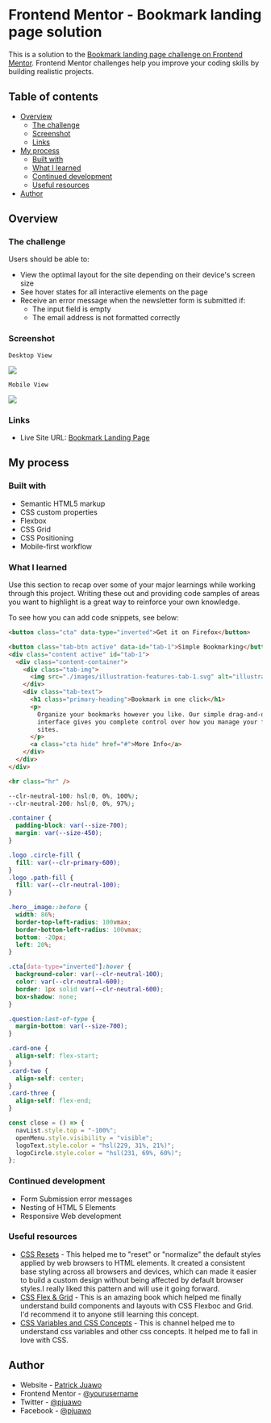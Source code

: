 # Frontend Mentor - Bookmark landing page solution

This is a solution to the [Bookmark landing page challenge on Frontend Mentor](https://www.frontendmentor.io/challenges/bookmark-landing-page-5d0b588a9edda32581d29158). Frontend Mentor challenges help you improve your coding skills by building realistic projects.

## Table of contents

- [Overview](#overview)
  - [The challenge](#the-challenge)
  - [Screenshot](#screenshot)
  - [Links](#links)
- [My process](#my-process)
  - [Built with](#built-with)
  - [What I learned](#what-i-learned)
  - [Continued development](#continued-development)
  - [Useful resources](#useful-resources)
- [Author](#author)

## Overview

### The challenge

Users should be able to:

- View the optimal layout for the site depending on their device's screen size
- See hover states for all interactive elements on the page
- Receive an error message when the newsletter form is submitted if:
  - The input field is empty
  - The email address is not formatted correctly

### Screenshot

```
Desktop View
```

![](./solution/bookmark-solution.png)

```
Mobile View
```

![](./solution/bookmark-solution-mobile.png)

### Links

- Live Site URL: [Bookmark Landing Page](https://bookmark-landing-pj.netlify.app/)

## My process

### Built with

- Semantic HTML5 markup
- CSS custom properties
- Flexbox
- CSS Grid
- CSS Positioning
- Mobile-first workflow

### What I learned

Use this section to recap over some of your major learnings while working through this project. Writing these out and providing code samples of areas you want to highlight is a great way to reinforce your own knowledge.

To see how you can add code snippets, see below:

```html
<button class="cta" data-type="inverted">Get it on Firefox</button>
```

```html
<button class="tab-btn active" data-id="tab-1">Simple Bookmarking</button>
<div class="content active" id="tab-1">
  <div class="content-container">
    <div class="tab-img">
      <img src="./images/illustration-features-tab-1.svg" alt="illustration" />
    </div>
    <div class="tab-text">
      <h1 class="primary-heading">Bookmark in one click</h1>
      <p>
        Organize your bookmarks however you like. Our simple drag-and-drop
        interface gives you complete control over how you manage your favourite
        sites.
      </p>
      <a class="cta hide" href="#">More Info</a>
    </div>
  </div>
</div>
```

```html
<hr class="hr" />
```

```css
--clr-neutral-100: hsl(0, 0%, 100%);
--clr-neutral-200: hsl(0, 0%, 97%);
```

```css
.container {
  padding-block: var(--size-700);
  margin: var(--size-450);
}
```

```css
.logo .circle-fill {
  fill: var(--clr-primary-600);
}
.logo .path-fill {
  fill: var(--clr-neutral-100);
}
```

```css
.hero__image::before {
  width: 86%;
  border-top-left-radius: 100vmax;
  border-bottom-left-radius: 100vmax;
  bottom: -20px;
  left: 20%;
}
```

```css
.cta[data-type="inverted"]:hover {
  background-color: var(--clr-neutral-100);
  color: var(--clr-neutral-600);
  border: 1px solid var(--clr-neutral-600);
  box-shadow: none;
}
```

```css
.question:last-of-type {
  margin-bottom: var(--size-700);
}
```

```css
.card-one {
  align-self: flex-start;
}
.card-two {
  align-self: center;
}
.card-three {
  align-self: flex-end;
}
```

```js
const close = () => {
  navList.style.top = "-100%";
  openMenu.style.visibility = "visible";
  logoText.style.color = "hsl(229, 31%, 21%)";
  logoCircle.style.color = "hsl(231, 69%, 60%)";
};
```

### Continued development

- Form Submission error messages
- Nesting of HTML 5 Elements
- Responsive Web development

### Useful resources

- [CSS Resets](https://andy-bell.co.uk/a-modern-css-reset/) - This helped me to "reset" or "normalize" the default styles applied by web browsers to HTML elements. It created a consistent base styling across all browsers and devices, which can made it easier to build a custom design without being affected by default browser styles.I really liked this pattern and will use it going forward.
- [CSS Flex & Grid](https://shrutibalasa.gumroad.com/l/css-flex-and-grid) - This is an amazing book which helped me finally understand build components and layouts with CSS Flexboc and Grid. I'd recommend it to anyone still learning this concept.
- [CSS Variables and CSS Concepts](https://www.youtube.com/@KevinPowell) - This is channel helped me to understand css variables and other css concepts. It helped me to fall in love with CSS.

## Author

- Website - [Patrick Juawo](https://www.your-site.com)
- Frontend Mentor - [@yourusername](https://www.frontendmentor.io/profile/yourusername)
- Twitter - [@pjuawo](https://www.twitter.com/pjuawo)
- Facebook - [@pjuawo](https://www.facebook.com/pjuawo)
